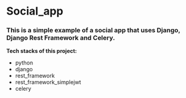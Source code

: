 # Social_app

### This is a simple example of a social app that uses Django, Django Rest Framework and Celery.




**Tech stacks of this project:**


+ python
+ django
+ rest_framework
+ rest_framework_simplejwt
+ celery




